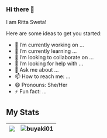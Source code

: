 ### Hi there 👋

I am Ritta Sweta!

Here are some ideas to get you started:

- 🔭 I’m currently working on ...
- 🌱 I’m currently learning ...
- 👯 I’m looking to collaborate on ...
- 🤔 I’m looking for help with ...
- 💬 Ask me about ...
- 📫 How to reach me: ...
- 😄 Pronouns: She/Her
- ⚡ Fun fact: ...

## My Stats

<img align="center" src="https://github-readme-stats.vercel.app/api/top-langs/?username=buyaki01" /> | <img src="https://github-readme-stats.vercel.app/api?username=buyaki01&show_icons=true" alt="buyaki01" /> |
| ------------------------------------------------------------------------------------------------------ | -------------------------------------------------------------------------------------------------------------
